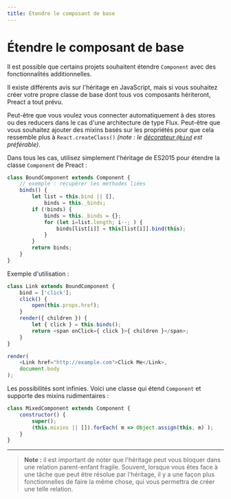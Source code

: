 ```yaml
---
title: Étendre le composant de base
---
```


# Étendre le composant de base

Il est possible que certains projets souhaitent étendre `Component` avec des fonctionnalités additionnelles.

Il existe différents avis sur l'héritage en JavaScript, mais si vous souhaitez créer votre propre classe de base dont tous vos composants hériteront, Preact a tout prévu.

Peut-être que vous voulez vous connecter automatiquement à des stores ou des reducers dans le cas d'une architecture de type Flux. Peut-être que vous souhaitez ajouter des mixins basés sur les propriétés pour que cela ressemble plus à `React.createClass()` _(note : le [décorateur `@bind`](https://github.com/developit/decko#bind) est préférable)_.

Dans tous les cas, utilisez simplement l'héritage de ES2015 pour étendre la classe `Component` de Preact :

```js
class BoundComponent extends Component {
    // exemple : récupérer les méthodes liées
    binds() {
        let list = this.bind || [],
            binds = this._binds;
        if (!binds) {
            binds = this._binds = {};
            for (let i=list.length; i--; ) {
                binds[list[i]] = this[list[i]].bind(this);
            }
        }
        return binds;
    }
}
```
Exemple d'utilisation :

```js
class Link extends BoundComponent {
    bind = ['click'];
    click() {
        open(this.props.href);
    }
    render({ children }) {
        let { click } = this.binds();
        return <span onClick={ click }>{ children }</span>;
    }
}

render(
    <Link href="http://example.com">Click Me</Link>,
    document.body
);
```

Les possibilités sont infinies. Voici une classe qui étend `Component` et supporte des mixins rudimentaires :

```js
class MixedComponent extends Component {
    constructor() {
        super();
        (this.mixins || []).forEach( m => Object.assign(this, m) );
    }
}
```

---

> **Note :** il est important de noter que l'héritage peut vous bloquer dans une relation parent-enfant fragile. Souvent, lorsque vous êtes face à une tâche que peut être résolue par l'héritage, il y a une façon plus fonctionnelles de faire la même chose, qui vous permettra de créer une telle relation.
